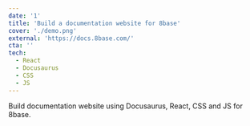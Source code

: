 ```yaml
---
date: '1'
title: 'Build a documentation website for 8base'
cover: './demo.png'
external: 'https://docs.8base.com/'
cta: ''
tech:
  - React
  - Docusaurus
  - CSS
  - JS
---
```


Build documentation website using Docusaurus, React, CSS and JS for 8base.
